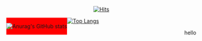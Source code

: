 <div align="center">
  
  [![Hits](https://hits.seeyoufarm.com/api/count/incr/badge.svg?url=https%3A%2F%2Fgithub.com%2Fkimtaeryong78&count_bg=%2379C83D&title_bg=%23555555&icon=&icon_color=%23E7E7E7&title=hits&edge_flat=false)](https://hits.seeyoufarm.com)

</div>

<div style="background-color:red; float: left;" align="left">
  
  ![Anurag's GitHub stats](https://github-readme-stats.vercel.app/api?username=kimtaeryong78&hide=contribs,prs,issues)
  
  </div>
  
<div align="left">
    
  [![Top Langs](https://github-readme-stats.vercel.app/api/top-langs/?username=kimtaeryong78&layout=compact)](https://github.com/anuraghazra/github-readme-stats)
  
</div>
  
<div style="float: right;">
  hello  
</div>
<!--
**kimtaeryong78/kimtaeryong78** is a ✨ _special_ ✨ repository because its `README.md` (this file) appears on your GitHub profile.

Here are some ideas to get you started:

- 🔭 I’m currently working on ...
- 🌱 I’m currently learning ...
- 👯 I’m looking to collaborate on ...
- 🤔 I’m looking for help with ...
- 💬 Ask me about ...
- 📫 How to reach me: ...
- 😄 Pronouns: ...
- ⚡ Fun fact: ...
-->
